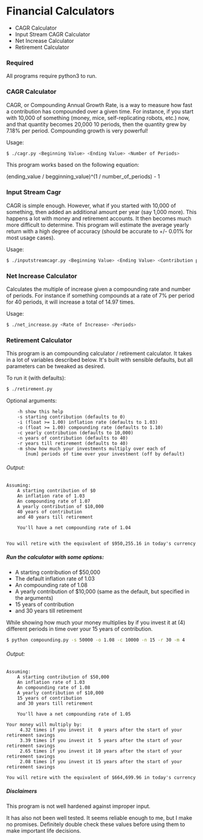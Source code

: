 # Financial Calculators

 * CAGR Calculator
 * Input Stream CAGR Calculator
 * Net Increase Calculator
 * Retirement Calculator

### Required

All programs require python3 to run.

### CAGR Calculator

CAGR, or Compounding Annual Growth Rate, is a way to measure how fast
a contribution has compounded over a given time. For instance, if you
start with 10,000 of something (money, mice, self-replicating robots,
etc.) now, and that quantity becomes 20,000 10 periods, then the quantity
grew by 7.18% per period. Compounding growth is very powerful!

Usage:

```bash
$ ./cagr.py <Beginning Value> <Ending Value> <Number of Periods>
```

This program works based on the following equation:

(ending\_value / begginning\_value)^(1 / number\_of\_periods) - 1

### Input Stream Cagr

CAGR is simple enough. However, what if you started with 10,000 of something,
then added an additional amount per year (say 1,000 more). This happens a lot
with money and retirement accounts. It then becomes much more difficult to
determine. This program will estimate the average yearly return with a high
degree of accuracy (should be accurate to +/- 0.01% for most usage cases).

Usage:

```bash
$ ./inputstreamcagr.py <Beginning Value> <Ending Value> <Contribution per period> <Number of Periods>
```

### Net Increase Calculator

Calculates the multiple of increase given a compounding rate and number of
periods. For instance if something compounds at a rate of 7% per period for
40 periods, it will increase a total of 14.97 times.

Usage:
```bash
$ ./net_increase.py <Rate of Increase> <Periods>
```

### Retirement Calculator

This program is an compounding calculator / retirement calculator. It takes in a
lot of variables described below. It's built with sensible defaults, but all
parameters can be tweaked as desired.

To run it (with defaults):

```bash
$ ./retirement.py
```

Optional arguments:
```
    -h show this help
    -s starting contribution (defaults to 0)
    -i (float >= 1.00) inflation rate (defaults to 1.03)
    -o (float >= 1.00) compounding rate (defaults to 1.10)
    -c yearly contribution (defaults to 10,000)
    -n years of contribution (defaults to 40)
    -r years till retirement (defaults to 40)
    -m show how much your investments multiply over each of
       [num] periods of time over your investment (off by default)
```

###### Output:
```
Assuming:
    A starting contribution of $0
    An inflation rate of 1.03
    An compounding rate of 1.07
    A yearly contribution of $10,000
    40 years of contribution
    and 40 years till retirement

    You'll have a net compounding rate of 1.04


You will retire with the equivalent of $950,255.16 in today's currency
```

##### Run the calculator with some options:

* A starting contribution of $50,000
* The default inflation rate of 1.03
* An compounding rate of 1.08
* A yearly contribution of $10,000 (same as the default, but specified in the arguments)
* 15 years of contribution
* and 30 years till retirement

While showing how much your money multiplies by if you invest it
at (4) different periods in time over your 15 years of contribution.

```bash
$ python compounding.py -s 50000 -o 1.08 -c 10000 -n 15 -r 30 -m 4
```
###### Output:
```
Assuming:
    A starting contribution of $50,000
    An inflation rate of 1.03
    An compounding rate of 1.08
    A yearly contribution of $10,000
    15 years of contribution
    and 30 years till retirement

    You'll have a net compounding rate of 1.05

Your money will multiply by:
     4.32 times if you invest it  0 years after the start of your retirement savings
     3.39 times if you invest it  5 years after the start of your retirement savings
     2.65 times if you invest it 10 years after the start of your retirement savings
     2.08 times if you invest it 15 years after the start of your retirement savings

You will retire with the equivalent of $664,699.96 in today's currency
```

##### Disclaimers
This program is not well hardened against improper input.

It has also not been well tested. It seems reliable enough to me, but I make
no promises. Definitely double check these values before using them to make
important life decisions.

